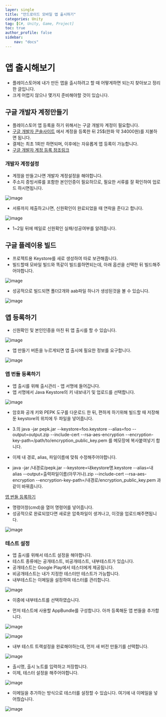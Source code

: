 ```yaml
---
layer: single
title: "안드로이드 모바일 앱 출시하기"
categories: Unity
tag: [C#, Unity, Game, Project]
toc: true
author_profile: false
sidebar: 
    nav: "docs"
---
```



# 앱 출시해보기

- 플레이스토어에 내가 만든 앱을 출시하려고 할 때 어떻게하면 되는지 찾아보고 정리한 글입니다.
- 크게 어렵지 않으나 몇가지 준비해야할 것이 있습니다.

## 구글 개발자 계정만들기

- 플레이스토어 앱 등록을 하기 위해서는 구글 개발자 계정이 필요합니다.
- [구글 개발자 콘솔사이트](https://play.google.com/console/developers) 에서 계정을 등록한 뒤 25$(한화 약 34000원)를 지불하면 됩니다.
- 결제는 최초 1회만 하면되며, 이후에는 자유롭게 앱 등록이 가능합니다.
- [구글 개발자 계정 등록 참조링크](https://wp.swing2app.co.kr/knowledgebase/google-developer/)


### 개발자 계정설정

- 계정을 만들고나면 개발자 계정설정을 해야합니다.
- 주소지 증빙서류를 포함한 본인인증이 필요하므로, 필요한 서류를 잘 확인하여 업로드 하시면됩니다.

![image](/images/2024/2024-04-20/capture_1.PNG)

- 서류까지 제출하고나면, 신원확인이 완료되었을 때 연락을 준다고 합니다.

![image](/images/2024/2024-04-20/capture_2.PNG)

- 1~2일 뒤에 메일로 신원확인 실패/성공여부를 알려줍니다.

## 구글 플레이용 빌드

- 프로젝트용 Keystore를 새로 생성하여 따로 보관해줍니다.
- 빌드할때 모바일 빌드와 똑같이 빌드를하면되는데, 아래 옵션을 선택한 뒤 빌드해주어야합니다.

![image](/images/2024/2024-04-20/capture_5.PNG)

- 성공적으로 빌드되면 폴더2개와 aab파일 하나가 생성된것을 볼 수 있습니다.

![image](/images/2024/2024-04-20/capture_6.PNG)

## 앱 등록하기

- 신원확인 및 본인인증을 마친 뒤 앱 출시를 할 수 있습니다.

![image](/images/2024/2024-04-20/capture_3.PNG)

- 앱 만들기 버튼을 누르게되면 앱 출시에 필요한 정보를 요구합니다.

![image](/images/2024/2024-04-20/capture_4.PNG)


### 앱 번들 등록하기

- 앱 출시를 위해 출시관리 - 앱 서명에 들어갑니다.
- 앱 서명에서 Java Keystore의 키 내보내기 및 업로드를 선택합니다.

![image](/images/2024/2024-04-20/capture_7.PNG)


- 암호화 공개 키와 PEPK 도구를 다운로드 한 뒤, 편하게 하기위해 빌드할 때 저장해둔 keystore의 위치에 두 파일을 넣어줍니다.

- 3.의 java -jar pepk.jar --keystore=foo.keystore --alias=foo --output=output.zip --include-cert --rsa-aes-encryption --encryption-key-path=/path/to/encryption_public_key.pem 를 메모장에 복사붙여넣기 합니다.

- 이제 내 경로, alias, 파일이름에 맞춰 수정해주어야합니다.

- java -jar /내경로/pepk.jar --keystore=내keystore명.keystore --alias=내alias --output=출력파일이름(아무거나).zip --include-cert --rsa-aes-encryption --encryption-key-path=/내경로/encryption_public_key.pem 과 같이 바꿔줍니다.

[앱 번들 등록하기](https://j2su0218.tistory.com/1321)

- 명령어창(cmd)을 열어 명령어를 넣어줍니다.
- 성공적으로 완료되었다면 새로운 압축파일이 생겨나고, 이것을 업로드해주면됩니다.

![image](/images/2024/2024-04-20/capture_8.PNG)



### 테스트 설정

- 앱 출시를 위해서 테스트 설정을 해야합니다.
- 테스트 종류에는 공개테스트, 비공개테스트, 내부테스트가 있습니다.
- 공개테스트는 Google Play에서 테스터에게 제공됩니다.
- 비공개테스트는 내가 지정한 테스터만 테스트가 가능합니다.
- 내부테스트는 이메일을 설정하여 테스터를 관리합니다.

![image](/images/2024/2024-04-20/capture_9.PNG)

- 이중에 내부테스트를 선택하였습니다.

- 먼저 테스트에 사용할 AppBundle를 구성합니다. 아까 등록해둔 앱 번들을 추가합니다.

![image](/images/2024/2024-04-20/capture_10.PNG)

![image](/images/2024/2024-04-20/capture_11.PNG)

- 내부 테스트 트랙설정을 완료해야하는데, 먼저 새 버전 만들기를 선택합니다.

![image](/images/2024/2024-04-20/capture_12.PNG)

- 출시명, 출시 노트를 입력하고 저장합니다.
- 이제, 테스터 설정을 해주어야합니다.

![image](/images/2024/2024-04-20/capture_13.PNG)

- 이메일을 추가하는 방식으로 테스터를 설정할 수 있습니다. 여기에 내 이메일을 넣어줬습니다.

![image](/images/2024/2024-04-20/capture_14.PNG)




